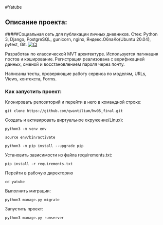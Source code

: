 ﻿#Yatube 
## Описание проекта:
#####Социальная сеть для публикации личных дневников.
Стек: Python 3, Django, PostgreSQL, gunicorn, nginx, Яндекс.O6naKo(Ubuntu 20.04), pytest, Git.
[![CI](https://github.com/yandex-praktikum/hw05_final/actions/workflows/python-app.yml/badge.svg?branch=master)](https://github.com/yandex-praktikum/hw05_final/actions/workflows/python-app.yml)

Разработан по классической MVT архитектуре. 
Используется пагинация постов и кэширование.
Регистрация реализована с верификацией данных, сменой и восстановлением пароля через почту.

Написаны тесты, проверяющие работу сервиса по моделям, URLs, Views, контекста, Forms.

### Как запустить проект:

Клонировать репозиторий и перейти в него в командной строке:

```
git clone https://github.com/qwantilium/hw05_final.git
```

Cоздать и активировать виртуальное окружение(Linux):

```
python3 -m venv env
```

```
source env/bin/activate
```

```
python3 -m pip install --upgrade pip
```

Установить зависимости из файла requirements.txt:

```
pip install -r requirements.txt
```

Перейти в рабочую директорию
```
cd yatube
```

Выполнить миграции:

```
python3 manage.py migrate
```

Запустить проект:

```
python3 manage.py runserver
```